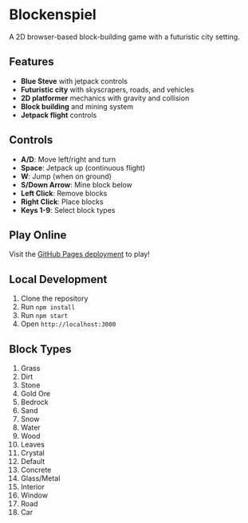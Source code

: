 # Blockenspiel

A 2D browser-based block-building game with a futuristic city setting.

## Features

- **Blue Steve** with jetpack controls
- **Futuristic city** with skyscrapers, roads, and vehicles
- **2D platformer** mechanics with gravity and collision
- **Block building** and mining system
- **Jetpack flight** controls

## Controls

- **A/D**: Move left/right and turn
- **Space**: Jetpack up (continuous flight)
- **W**: Jump (when on ground)
- **S/Down Arrow**: Mine block below
- **Left Click**: Remove blocks
- **Right Click**: Place blocks
- **Keys 1-9**: Select block types

## Play Online

Visit the [GitHub Pages deployment](https://whilp.github.io/blockenspiel) to play!

## Local Development

1. Clone the repository
2. Run `npm install`
3. Run `npm start`
4. Open `http://localhost:3000`

## Block Types

1. Grass
2. Dirt  
3. Stone
4. Gold Ore
5. Bedrock
6. Sand
7. Snow
8. Water
9. Wood
10. Leaves
11. Crystal
12. Default
13. Concrete
14. Glass/Metal
15. Interior
16. Window
17. Road
18. Car